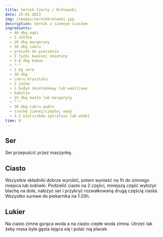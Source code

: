 ```yaml
---
title: Sernik Czarny / Królewski
date: 25-01-2023
img: /images/sernikkrolewki.jpg
description: Sernik z ciemnym ciastem
ingredients:
  - 4﻿0 dkg mąki
  - 3 żółtka
  - 20 dkg margaryny
  - 30 dkg cukru
  - proszek do pieczenia
  - 3 łyżki kwaśnej śmietany
  - 5-6 dkg kakao
  - "-"
  - 1﻿ kg sera
  - 30 dkg
  - cukru kryształu
  - 2 jajka
  - 1 budyń śmietankowy lub waniliowy
  - bakalie
  - 15 dkg masła lub margaryny
  - "-"
  - 3﻿0 dkg cukru pudru
  - trochę zimnej/ciepłej wody
  - 1-2 kieliszków spirytusu lub wódki
time: 0
---
```

## S﻿er

S﻿er przepuścić przez maszynkę.

## C﻿iasto

W﻿szystkie składniki dobrze wyrobić, potem wynieść na 1h do zimnego miejsca lub lodówki. Podzielić ciasto na 2 części, mniejszą część wyłożyć blachę na dole, nałożyć ser i przykryć rozwałkowaną drugą częścią ciasta. Wszystko surowe do piekarnika na 1:20h.

## L﻿ukier

N﻿a ciasto zimne gorąca woda a na ciasto ciepłe woda zimna. Utrzeć tak żeby masa była gęsta lejąca się i polać nią placek.